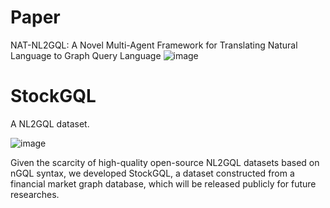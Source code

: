 # Paper 
NAT-NL2GQL: A Novel Multi-Agent Framework for Translating Natural Language to Graph Query Language
![image](https://github.com/user-attachments/assets/7e7745dc-3df3-49e4-817e-6b945f2e4f65)

# StockGQL
A NL2GQL dataset.

![image](https://github.com/user-attachments/assets/0caa8a17-6318-498b-a8a4-4c6245609ad0)

Given the scarcity of high-quality open-source NL2GQL datasets based on nGQL syntax, we developed StockGQL, a dataset constructed from a financial market graph database, which will be released publicly for future researches.

